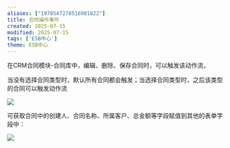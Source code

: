 ```yaml
---
aliases: ["1970547278516901822"]
title: 合同操作事件
created: 2025-07-15
modified: 2025-07-15
tags: ['ESB中心']
theme: ESB中心
---
```


在CRM合同模块-合同库中，编辑、删除、保存合同时，可以触发该动作流，

当没有选择合同类型时，默认所有合同都会触发；当选择合同类型时，之后该类型的合同可以触发动作流

![](11d72043b21206720812e9d89582c6d2.jpg)

可获取合同中的创建人、合同名称、所属客户、总金额等字段赋值到其他的表单字段中：

![](dad76edfbf98d786613134427b803064.jpg)